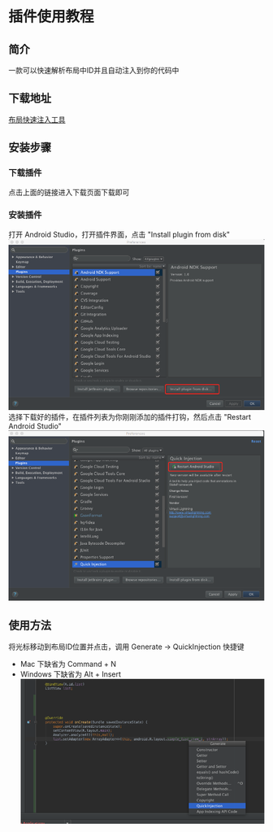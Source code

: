 # 插件使用教程
## 简介
一款可以快速解析布局中ID并且自动注入到你的代码中
## 下载地址
[布局快速注入工具](https://github.com/CimZzz/StateFramework/blob/master/QuickInjection-Plugin.jar)
## 安装步骤
### 下载插件
点击上面的链接进入下载页面下载即可
### 安装插件
打开 Android Studio，打开插件界面，点击 "Install plugin from disk"
![image](https://github.com/CimZzz/StateFramework/blob/master/raw/plugin1.png)
选择下载好的插件，在插件列表为你刚刚添加的插件打钩，然后点击 "Restart Android Studio"
![image](https://github.com/CimZzz/StateFramework/blob/master/raw/plugin2.png)
## 使用方法 
将光标移动到布局ID位置并点击，调用 Generate -> QuickInjection
快捷键
* Mac 下缺省为 Command + N
* Windows 下缺省为 Alt + Insert
![image](https://github.com/CimZzz/StateFramework/blob/master/raw/plugin3.png)
